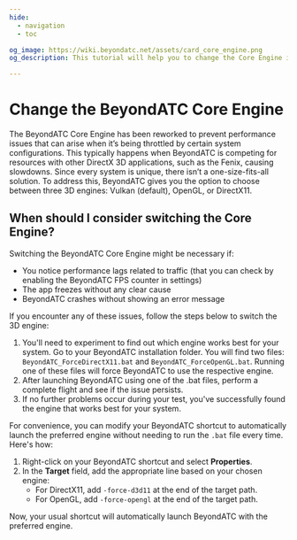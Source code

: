 ```yaml
---
hide:
  - navigation
  - toc

og_image: https://wiki.beyondatc.net/assets/card_core_engine.png
og_description: This tutorial will help you to change the Core Engine if you are having performance issues or if you have any problem running BeyondATC on your computer.

---
```


# Change the BeyondATC Core Engine

The BeyondATC Core Engine has been reworked to prevent performance issues that can arise when it’s being throttled by certain system configurations. This typically happens when BeyondATC is competing for resources with other DirectX 3D applications, such as the Fenix, causing slowdowns. Since every system is unique, there isn’t a one-size-fits-all solution. To address this, BeyondATC gives you the option to choose between three 3D engines: Vulkan (default), OpenGL, or DirectX11.

## When should I consider switching the Core Engine?

Switching the BeyondATC Core Engine might be necessary if:


* You notice performance lags related to traffic (that you can check by enabling the BeyondATC FPS counter in settings)
* The app freezes without any clear cause
* BeyondATC crashes without showing an error message

If you encounter any of these issues, follow the steps below to switch the 3D engine:

1. You'll need to experiment to find out which engine works best for your system. Go to your BeyondATC installation folder. You will find two files: `BeyondATC_ForceDirectX11.bat` and `BeyondATC_ForceOpenGL.bat`. Running one of these files will force BeyondATC to use the respective engine.
2. After launching BeyondATC using one of the .bat files, perform a complete flight and see if the issue persists.
3.  If no further problems occur during your test, you've successfully found the engine that works best for your system.

For convenience, you can modify your BeyondATC shortcut to automatically launch the preferred engine without needing to run the `.bat` file every time. Here's how:

1. Right-click on your BeyondATC shortcut and select **Properties**.
2. In the **Target** field, add the appropriate line based on your chosen engine:
    - For DirectX11, add `-force-d3d11` at the end of the target path.
    - For OpenGL, add `-force-opengl` at the end of the target path.

Now, your usual shortcut will automatically launch BeyondATC with the preferred engine.